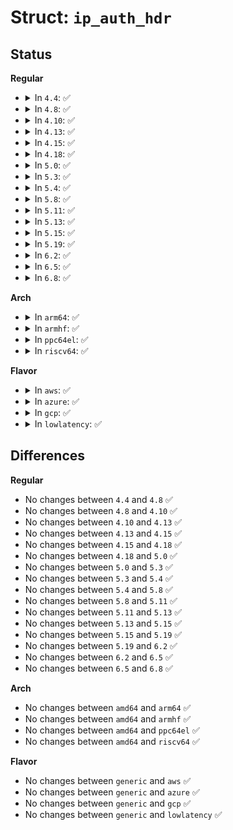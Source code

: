 # Struct: <code>ip_auth_hdr</code>

## Status
<b>Regular</b>
<ul>
<li>
<details>
<summary>In <code>4.4</code>: ✅</summary>

```c
struct ip_auth_hdr {
    __u8 nexthdr;
    __u8 hdrlen;
    __be16 reserved;
    __be32 spi;
    __be32 seq_no;
    __u8 auth_data[0];
};
```
</details>
</li>
<li>
<details>
<summary>In <code>4.8</code>: ✅</summary>

```c
struct ip_auth_hdr {
    __u8 nexthdr;
    __u8 hdrlen;
    __be16 reserved;
    __be32 spi;
    __be32 seq_no;
    __u8 auth_data[0];
};
```
</details>
</li>
<li>
<details>
<summary>In <code>4.10</code>: ✅</summary>

```c
struct ip_auth_hdr {
    __u8 nexthdr;
    __u8 hdrlen;
    __be16 reserved;
    __be32 spi;
    __be32 seq_no;
    __u8 auth_data[0];
};
```
</details>
</li>
<li>
<details>
<summary>In <code>4.13</code>: ✅</summary>

```c
struct ip_auth_hdr {
    __u8 nexthdr;
    __u8 hdrlen;
    __be16 reserved;
    __be32 spi;
    __be32 seq_no;
    __u8 auth_data[0];
};
```
</details>
</li>
<li>
<details>
<summary>In <code>4.15</code>: ✅</summary>

```c
struct ip_auth_hdr {
    __u8 nexthdr;
    __u8 hdrlen;
    __be16 reserved;
    __be32 spi;
    __be32 seq_no;
    __u8 auth_data[0];
};
```
</details>
</li>
<li>
<details>
<summary>In <code>4.18</code>: ✅</summary>

```c
struct ip_auth_hdr {
    __u8 nexthdr;
    __u8 hdrlen;
    __be16 reserved;
    __be32 spi;
    __be32 seq_no;
    __u8 auth_data[0];
};
```
</details>
</li>
<li>
<details>
<summary>In <code>5.0</code>: ✅</summary>

```c
struct ip_auth_hdr {
    __u8 nexthdr;
    __u8 hdrlen;
    __be16 reserved;
    __be32 spi;
    __be32 seq_no;
    __u8 auth_data[0];
};
```
</details>
</li>
<li>
<details>
<summary>In <code>5.3</code>: ✅</summary>

```c
struct ip_auth_hdr {
    __u8 nexthdr;
    __u8 hdrlen;
    __be16 reserved;
    __be32 spi;
    __be32 seq_no;
    __u8 auth_data[0];
};
```
</details>
</li>
<li>
<details>
<summary>In <code>5.4</code>: ✅</summary>

```c
struct ip_auth_hdr {
    __u8 nexthdr;
    __u8 hdrlen;
    __be16 reserved;
    __be32 spi;
    __be32 seq_no;
    __u8 auth_data[0];
};
```
</details>
</li>
<li>
<details>
<summary>In <code>5.8</code>: ✅</summary>

```c
struct ip_auth_hdr {
    __u8 nexthdr;
    __u8 hdrlen;
    __be16 reserved;
    __be32 spi;
    __be32 seq_no;
    __u8 auth_data[0];
};
```
</details>
</li>
<li>
<details>
<summary>In <code>5.11</code>: ✅</summary>

```c
struct ip_auth_hdr {
    __u8 nexthdr;
    __u8 hdrlen;
    __be16 reserved;
    __be32 spi;
    __be32 seq_no;
    __u8 auth_data[0];
};
```
</details>
</li>
<li>
<details>
<summary>In <code>5.13</code>: ✅</summary>

```c
struct ip_auth_hdr {
    __u8 nexthdr;
    __u8 hdrlen;
    __be16 reserved;
    __be32 spi;
    __be32 seq_no;
    __u8 auth_data[0];
};
```
</details>
</li>
<li>
<details>
<summary>In <code>5.15</code>: ✅</summary>

```c
struct ip_auth_hdr {
    __u8 nexthdr;
    __u8 hdrlen;
    __be16 reserved;
    __be32 spi;
    __be32 seq_no;
    __u8 auth_data[0];
};
```
</details>
</li>
<li>
<details>
<summary>In <code>5.19</code>: ✅</summary>

```c
struct ip_auth_hdr {
    __u8 nexthdr;
    __u8 hdrlen;
    __be16 reserved;
    __be32 spi;
    __be32 seq_no;
    __u8 auth_data[0];
};
```
</details>
</li>
<li>
<details>
<summary>In <code>6.2</code>: ✅</summary>

```c
struct ip_auth_hdr {
    __u8 nexthdr;
    __u8 hdrlen;
    __be16 reserved;
    __be32 spi;
    __be32 seq_no;
    __u8 auth_data[0];
};
```
</details>
</li>
<li>
<details>
<summary>In <code>6.5</code>: ✅</summary>

```c
struct ip_auth_hdr {
    __u8 nexthdr;
    __u8 hdrlen;
    __be16 reserved;
    __be32 spi;
    __be32 seq_no;
    __u8 auth_data[0];
};
```
</details>
</li>
<li>
<details>
<summary>In <code>6.8</code>: ✅</summary>

```c
struct ip_auth_hdr {
    __u8 nexthdr;
    __u8 hdrlen;
    __be16 reserved;
    __be32 spi;
    __be32 seq_no;
    __u8 auth_data[0];
};
```
</details>
</li>
</ul>
<b>Arch</b>
<ul>
<li>
<details>
<summary>In <code>arm64</code>: ✅</summary>

```c
struct ip_auth_hdr {
    __u8 nexthdr;
    __u8 hdrlen;
    __be16 reserved;
    __be32 spi;
    __be32 seq_no;
    __u8 auth_data[0];
};
```
</details>
</li>
<li>
<details>
<summary>In <code>armhf</code>: ✅</summary>

```c
struct ip_auth_hdr {
    __u8 nexthdr;
    __u8 hdrlen;
    __be16 reserved;
    __be32 spi;
    __be32 seq_no;
    __u8 auth_data[0];
};
```
</details>
</li>
<li>
<details>
<summary>In <code>ppc64el</code>: ✅</summary>

```c
struct ip_auth_hdr {
    __u8 nexthdr;
    __u8 hdrlen;
    __be16 reserved;
    __be32 spi;
    __be32 seq_no;
    __u8 auth_data[0];
};
```
</details>
</li>
<li>
<details>
<summary>In <code>riscv64</code>: ✅</summary>

```c
struct ip_auth_hdr {
    __u8 nexthdr;
    __u8 hdrlen;
    __be16 reserved;
    __be32 spi;
    __be32 seq_no;
    __u8 auth_data[0];
};
```
</details>
</li>
</ul>
<b>Flavor</b>
<ul>
<li>
<details>
<summary>In <code>aws</code>: ✅</summary>

```c
struct ip_auth_hdr {
    __u8 nexthdr;
    __u8 hdrlen;
    __be16 reserved;
    __be32 spi;
    __be32 seq_no;
    __u8 auth_data[0];
};
```
</details>
</li>
<li>
<details>
<summary>In <code>azure</code>: ✅</summary>

```c
struct ip_auth_hdr {
    __u8 nexthdr;
    __u8 hdrlen;
    __be16 reserved;
    __be32 spi;
    __be32 seq_no;
    __u8 auth_data[0];
};
```
</details>
</li>
<li>
<details>
<summary>In <code>gcp</code>: ✅</summary>

```c
struct ip_auth_hdr {
    __u8 nexthdr;
    __u8 hdrlen;
    __be16 reserved;
    __be32 spi;
    __be32 seq_no;
    __u8 auth_data[0];
};
```
</details>
</li>
<li>
<details>
<summary>In <code>lowlatency</code>: ✅</summary>

```c
struct ip_auth_hdr {
    __u8 nexthdr;
    __u8 hdrlen;
    __be16 reserved;
    __be32 spi;
    __be32 seq_no;
    __u8 auth_data[0];
};
```
</details>
</li>
</ul>

## Differences
<b>Regular</b>
<ul>
<li>
No changes between <code>4.4</code> and <code>4.8</code> ✅
</li>
<li>
No changes between <code>4.8</code> and <code>4.10</code> ✅
</li>
<li>
No changes between <code>4.10</code> and <code>4.13</code> ✅
</li>
<li>
No changes between <code>4.13</code> and <code>4.15</code> ✅
</li>
<li>
No changes between <code>4.15</code> and <code>4.18</code> ✅
</li>
<li>
No changes between <code>4.18</code> and <code>5.0</code> ✅
</li>
<li>
No changes between <code>5.0</code> and <code>5.3</code> ✅
</li>
<li>
No changes between <code>5.3</code> and <code>5.4</code> ✅
</li>
<li>
No changes between <code>5.4</code> and <code>5.8</code> ✅
</li>
<li>
No changes between <code>5.8</code> and <code>5.11</code> ✅
</li>
<li>
No changes between <code>5.11</code> and <code>5.13</code> ✅
</li>
<li>
No changes between <code>5.13</code> and <code>5.15</code> ✅
</li>
<li>
No changes between <code>5.15</code> and <code>5.19</code> ✅
</li>
<li>
No changes between <code>5.19</code> and <code>6.2</code> ✅
</li>
<li>
No changes between <code>6.2</code> and <code>6.5</code> ✅
</li>
<li>
No changes between <code>6.5</code> and <code>6.8</code> ✅
</li>
</ul>
<b>Arch</b>
<ul>
<li>
No changes between <code>amd64</code> and <code>arm64</code> ✅
</li>
<li>
No changes between <code>amd64</code> and <code>armhf</code> ✅
</li>
<li>
No changes between <code>amd64</code> and <code>ppc64el</code> ✅
</li>
<li>
No changes between <code>amd64</code> and <code>riscv64</code> ✅
</li>
</ul>
<b>Flavor</b>
<ul>
<li>
No changes between <code>generic</code> and <code>aws</code> ✅
</li>
<li>
No changes between <code>generic</code> and <code>azure</code> ✅
</li>
<li>
No changes between <code>generic</code> and <code>gcp</code> ✅
</li>
<li>
No changes between <code>generic</code> and <code>lowlatency</code> ✅
</li>
</ul>
